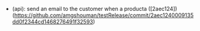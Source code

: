   * (api): send an email to the customer when a producta ([2aec124]) (https://github.com/amgshouman/testRelease/commit/2aec1240009135dd0f2344cd1468276491f32593)